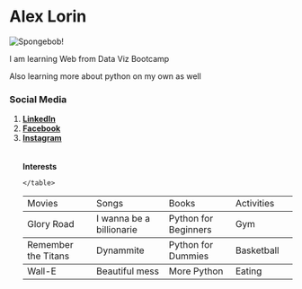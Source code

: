 <!DOCTYPE html>
<html lang="en-us">

<head>
  <meta charset="UTF-8">

</head>

<body>
  <h1>Alex Lorin</h1>
  <img
    src="https://static.wikia.nocookie.net/spongebob/images/4/46/SVG_SpongeBob_SquarePants.svg"
    alt="Spongebob!" />

  <p>I am learning Web from Data Viz Bootcamp</p>
  <p>Also learning more about python on my own as well</p>
  <h3>Social Media</h3>

  <ol>
    <li><strong><a href="https://www.linkedin.com">LinkedIn</a></strong></li>
    <li><strong><a href="https://www.Facebook.com">Facebook</a></strong></li>
    <li><strong><a href="https://www.Instagram.com">Instagram</a></strong></li>
    <br>
    <br>
    <table>
      <thead>
        <strong>Interests</strong>
      </thead>
      <tr>
        <td>Movies</td>
        <td>Songs</td>
        <td>Books</td>
        <td>Activities</td>
      </tr>
      </thead>
      <tbody>
        <tr>
          <td>Glory Road</td>
          <td>I wanna be a billionarie</td>
          <td>Python for Beginners</td>
          <td>Gym</td>
        </tr>
      </tbody>
      <tbody>
        <tr>
          <td>Remember the Titans</td>
          <td>Dynammite</td>
          <td>Python for Dummies</td>
          <td>Basketball</td>
        </tr>
      </tbody>
      <tbody>
        <tr>
          <td>Wall-E</td>
          <td>Beautiful mess</td>
          <td>More Python</td>
          <td>Eating</td>
          <td></td>
        </tr>
      </tbody>


    </table>

</body>

</html>
